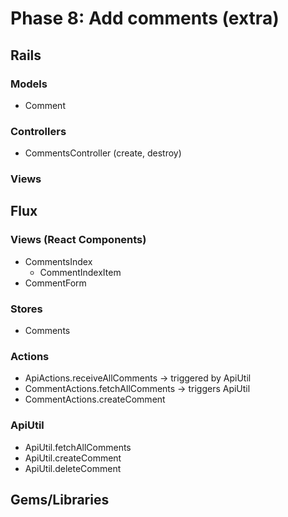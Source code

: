 # Phase 8: Add comments (extra)

## Rails
### Models
* Comment

### Controllers
* CommentsController (create, destroy)

### Views

## Flux
### Views (React Components)
* CommentsIndex
  - CommentIndexItem
* CommentForm

### Stores
* Comments

### Actions
* ApiActions.receiveAllComments -> triggered by ApiUtil
* CommentActions.fetchAllComments -> triggers ApiUtil
* CommentActions.createComment

### ApiUtil
* ApiUtil.fetchAllComments
* ApiUtil.createComment
* ApiUtil.deleteComment

## Gems/Libraries

